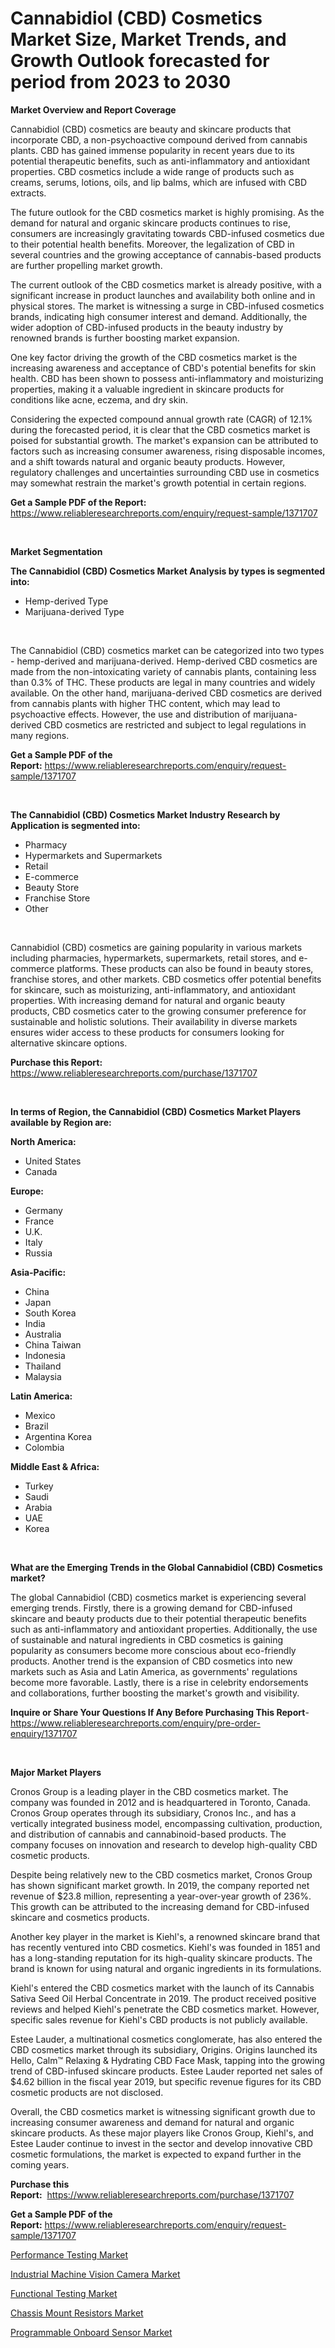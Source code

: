 <p><h1>Cannabidiol (CBD) Cosmetics Market Size, Market Trends, and Growth Outlook forecasted for period from 2023 to 2030</h1></p><p><strong>Market Overview and Report Coverage</strong></p>
<p><p>Cannabidiol (CBD) cosmetics are beauty and skincare products that incorporate CBD, a non-psychoactive compound derived from cannabis plants. CBD has gained immense popularity in recent years due to its potential therapeutic benefits, such as anti-inflammatory and antioxidant properties. CBD cosmetics include a wide range of products such as creams, serums, lotions, oils, and lip balms, which are infused with CBD extracts.</p><p>The future outlook for the CBD cosmetics market is highly promising. As the demand for natural and organic skincare products continues to rise, consumers are increasingly gravitating towards CBD-infused cosmetics due to their potential health benefits. Moreover, the legalization of CBD in several countries and the growing acceptance of cannabis-based products are further propelling market growth.</p><p>The current outlook of the CBD cosmetics market is already positive, with a significant increase in product launches and availability both online and in physical stores. The market is witnessing a surge in CBD-infused cosmetics brands, indicating high consumer interest and demand. Additionally, the wider adoption of CBD-infused products in the beauty industry by renowned brands is further boosting market expansion.</p><p>One key factor driving the growth of the CBD cosmetics market is the increasing awareness and acceptance of CBD's potential benefits for skin health. CBD has been shown to possess anti-inflammatory and moisturizing properties, making it a valuable ingredient in skincare products for conditions like acne, eczema, and dry skin.</p><p>Considering the expected compound annual growth rate (CAGR) of 12.1% during the forecasted period, it is clear that the CBD cosmetics market is poised for substantial growth. The market's expansion can be attributed to factors such as increasing consumer awareness, rising disposable incomes, and a shift towards natural and organic beauty products. However, regulatory challenges and uncertainties surrounding CBD use in cosmetics may somewhat restrain the market's growth potential in certain regions.</p></p>
<p><strong>Get a Sample PDF of the Report:</strong> <a href="https://www.reliableresearchreports.com/enquiry/request-sample/1371707">https://www.reliableresearchreports.com/enquiry/request-sample/1371707</a></p>
<p>&nbsp;</p>
<p><strong>Market Segmentation</strong></p>
<p><strong>The Cannabidiol (CBD) Cosmetics Market Analysis by types is segmented into:</strong></p>
<p><ul><li>Hemp-derived Type</li><li>Marijuana-derived Type</li></ul></p>
<p>&nbsp;</p>
<p><p>The Cannabidiol (CBD) cosmetics market can be categorized into two types - hemp-derived and marijuana-derived. Hemp-derived CBD cosmetics are made from the non-intoxicating variety of cannabis plants, containing less than 0.3% of THC. These products are legal in many countries and widely available. On the other hand, marijuana-derived CBD cosmetics are derived from cannabis plants with higher THC content, which may lead to psychoactive effects. However, the use and distribution of marijuana-derived CBD cosmetics are restricted and subject to legal regulations in many regions.</p></p>
<p><strong>Get a Sample PDF of the Report:</strong>&nbsp;<a href="https://www.reliableresearchreports.com/enquiry/request-sample/1371707">https://www.reliableresearchreports.com/enquiry/request-sample/1371707</a></p>
<p>&nbsp;</p>
<p><strong>The Cannabidiol (CBD) Cosmetics Market Industry Research by Application is segmented into:</strong></p>
<p><ul><li>Pharmacy</li><li>Hypermarkets and Supermarkets</li><li>Retail</li><li>E-commerce</li><li>Beauty Store</li><li>Franchise Store</li><li>Other</li></ul></p>
<p>&nbsp;</p>
<p><p>Cannabidiol (CBD) cosmetics are gaining popularity in various markets including pharmacies, hypermarkets, supermarkets, retail stores, and e-commerce platforms. These products can also be found in beauty stores, franchise stores, and other markets. CBD cosmetics offer potential benefits for skincare, such as moisturizing, anti-inflammatory, and antioxidant properties. With increasing demand for natural and organic beauty products, CBD cosmetics cater to the growing consumer preference for sustainable and holistic solutions. Their availability in diverse markets ensures wider access to these products for consumers looking for alternative skincare options.</p></p>
<p><strong>Purchase this Report:</strong>&nbsp; <a href="https://www.reliableresearchreports.com/purchase/1371707">https://www.reliableresearchreports.com/purchase/1371707</a></p>
<p>&nbsp;</p>
<p><strong>In terms of Region, the Cannabidiol (CBD) Cosmetics Market Players available by Region are:</strong></p>
<p>
    <p> <strong> North America: </strong>
        <ul>
            <li>United States</li>
            <li>Canada</li>
        </ul>
        </p> 
    <p> <strong> Europe: </strong>
        <ul>
            <li>Germany</li>
            <li>France</li>
            <li>U.K.</li>
            <li>Italy</li>
            <li>Russia</li>
        </ul>
        </p> 
    <p> <strong> Asia-Pacific: </strong>
        <ul>
            <li>China</li>
            <li>Japan</li>
            <li>South Korea</li>
            <li>India</li>
            <li>Australia</li>
            <li>China Taiwan</li>
            <li>Indonesia</li>
            <li>Thailand</li>
            <li>Malaysia</li>
        </ul>
        </p> 
    <p> <strong> Latin America: </strong>
        <ul>
            <li>Mexico</li>
            <li>Brazil</li>
            <li>Argentina Korea</li>
            <li>Colombia</li>
        </ul>
        </p> 
    <p> <strong> Middle East & Africa: </strong>
        <ul>
            <li>Turkey</li>
            <li>Saudi</li>
            <li>Arabia</li>
            <li>UAE</li>
            <li>Korea</li>
        </ul>
    </p>
    </p>
<p>&nbsp;</p>
<p><strong>What are the Emerging Trends in the Global Cannabidiol (CBD) Cosmetics market?</strong></p>
<p><p>The global Cannabidiol (CBD) cosmetics market is experiencing several emerging trends. Firstly, there is a growing demand for CBD-infused skincare and beauty products due to their potential therapeutic benefits such as anti-inflammatory and antioxidant properties. Additionally, the use of sustainable and natural ingredients in CBD cosmetics is gaining popularity as consumers become more conscious about eco-friendly products. Another trend is the expansion of CBD cosmetics into new markets such as Asia and Latin America, as governments' regulations become more favorable. Lastly, there is a rise in celebrity endorsements and collaborations, further boosting the market's growth and visibility.</p></p>
<p><strong>Inquire or Share Your Questions If Any Before Purchasing This Report</strong>- <a href="https://www.reliableresearchreports.com/enquiry/pre-order-enquiry/1371707">https://www.reliableresearchreports.com/enquiry/pre-order-enquiry/1371707</a></p>
<p>&nbsp;</p>
<p><strong>Major Market Players</strong></p>
<p><p>Cronos Group is a leading player in the CBD cosmetics market. The company was founded in 2012 and is headquartered in Toronto, Canada. Cronos Group operates through its subsidiary, Cronos Inc., and has a vertically integrated business model, encompassing cultivation, production, and distribution of cannabis and cannabinoid-based products. The company focuses on innovation and research to develop high-quality CBD cosmetic products.</p><p>Despite being relatively new to the CBD cosmetics market, Cronos Group has shown significant market growth. In 2019, the company reported net revenue of $23.8 million, representing a year-over-year growth of 236%. This growth can be attributed to the increasing demand for CBD-infused skincare and cosmetics products.</p><p>Another key player in the market is Kiehl's, a renowned skincare brand that has recently ventured into CBD cosmetics. Kiehl's was founded in 1851 and has a long-standing reputation for its high-quality skincare products. The brand is known for using natural and organic ingredients in its formulations.</p><p>Kiehl's entered the CBD cosmetics market with the launch of its Cannabis Sativa Seed Oil Herbal Concentrate in 2019. The product received positive reviews and helped Kiehl's penetrate the CBD cosmetics market. However, specific sales revenue for Kiehl's CBD products is not publicly available.</p><p>Estee Lauder, a multinational cosmetics conglomerate, has also entered the CBD cosmetics market through its subsidiary, Origins. Origins launched its Hello, Calm™ Relaxing & Hydrating CBD Face Mask, tapping into the growing trend of CBD-infused skincare products. Estee Lauder reported net sales of $4.62 billion in the fiscal year 2019, but specific revenue figures for its CBD cosmetic products are not disclosed.</p><p>Overall, the CBD cosmetics market is witnessing significant growth due to increasing consumer awareness and demand for natural and organic skincare products. As these major players like Cronos Group, Kiehl's, and Estee Lauder continue to invest in the sector and develop innovative CBD cosmetic formulations, the market is expected to expand further in the coming years.</p></p>
<p><strong>Purchase this Report:</strong>&nbsp;&nbsp;<a href="https://www.reliableresearchreports.com/purchase/1371707">https://www.reliableresearchreports.com/purchase/1371707</a></p>
<p></p>
<p><strong>Get a Sample PDF of the Report:</strong>&nbsp;<a href="https://www.reliableresearchreports.com/enquiry/request-sample/1371707">https://www.reliableresearchreports.com/enquiry/request-sample/1371707</a></p>
<p><p><a href="https://medium.com/@rosaleekoss/performance-testing-market-size-cagr-trends-2024-2030-70ba44b519e9">Performance Testing Market</a></p><p><a href="https://www.linkedin.com/pulse/industrial-machine-vision-camera-market-share-amp-new-trends-analysis-5xrrf/">Industrial Machine Vision Camera Market</a></p><p><a href="https://medium.com/@bethhermann2023/functional-testing-market-size-cagr-trends-2024-2030-01e5a7a9ce12">Functional Testing Market</a></p><p><a href="https://www.linkedin.com/pulse/chassis-mount-resistors-market-size-share-amp-trends-analysis-zdvof/">Chassis Mount Resistors Market</a></p><p><a href="https://github.com/Chiragrp23/Market-Research-Report-List-1/blob/main/programmable-onboard-sensor-market.md">Programmable Onboard Sensor Market</a></p></p>